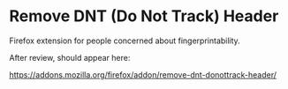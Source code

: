 # Remove DNT (Do Not Track) Header
Firefox extension for people concerned about fingerprintability.

After review, should appear here:

https://addons.mozilla.org/firefox/addon/remove-dnt-donottrack-header/
